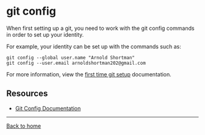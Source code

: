 # git config

When first setting up a git, you need to work with the git config commands in order to set up your identity.

For example, your identity can be set up with the commands such as: 

```
git config --global user.name "Arnold Shortman"
git config --user.email arnoldshortman202@gmail.com
```

For more information, view the [first time git setup](https://git-scm.com/book/en/v2/Getting-Started-First-Time-Git-Setup) documentation.

## Resources

- [Git Config Documentation](https://git-scm.com/docs/git-config)

---

[Back to home](../README.md)